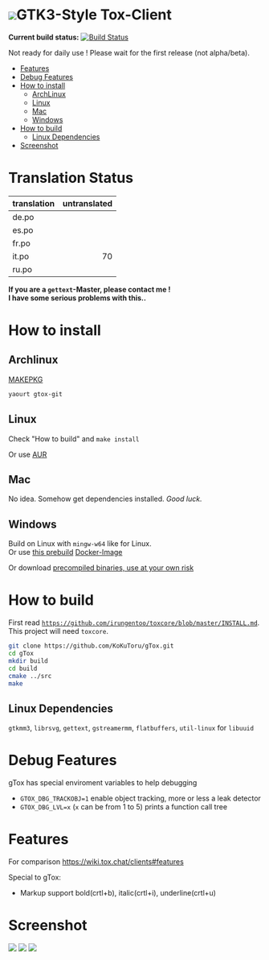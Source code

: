 <h1><img src="https://rawgit.com/KoKuToru/gTox/master/src/resources/icon/icon_128.svg">GTK3-Style Tox-Client</h1>

**Current build status:** [![Build Status](https://travis-ci.org/KoKuToru/gTox.png?branch=master)](https://travis-ci.org/KoKuToru/gTox)

Not ready for daily use ! Please wait for the first release (not alpha/beta).

* [Features](#features)
* [Debug Features](#debug-features)
* [How to install](#how-to-install)
  * [ArchLinux](#archlinux)
  * [Linux](#linux)
  * [Mac](#mac)
  * [Windows](#windows)
* [How to build](#how-to-build)
  * [Linux Dependencies](#linux-dependencies)
* [Screenshot](#screenshot)

Translation Status
============

translation | untranslated
:-----------|------------:
de.po       |             
es.po       |             
fr.po       |             
it.po       |           70
ru.po       |             

**If you are a `gettext`-Master, please contact me !  
I have some serious problems with this..**

How to install
============
Archlinux
------------
<a href="https://aur.archlinux.org/packages/gtox-git/">MAKEPKG</a>
```bash
yaourt gtox-git
```
Linux
------------
Check "How to build" and `make install`

Or use [AUR](https://aur.archlinux.org/packages/gtox-git/)

Mac
------------
No idea. Somehow get dependencies installed.
*Good luck.*

Windows
------------
Build on Linux with `mingw-w64` like for Linux.  
Or use [this prebuild](https://hub.docker.com/r/kokutoru/gtox-travis-build-mingw-w64/) [Docker-Image](https://github.com/KoKuToru/gTox-docker-build-mingw-w64)

Or download [precompiled binaries, use at your own risk](http://gtox.urotukok.net/)

How to build
============
First read <a href="https://github.com/irungentoo/toxcore/blob/master/INSTALL.md">`https://github.com/irungentoo/toxcore/blob/master/INSTALL.md`</a>.<br />
This project will need `toxcore`.

```bash
git clone https://github.com/KoKuToru/gTox.git
cd gTox
mkdir build
cd build
cmake ../src
make
```

Linux Dependencies
-----------
`gtkmm3`, `librsvg`, `gettext`, `gstreamermm`, `flatbuffers`, `util-linux` for `libuuid`

Debug Features
============
gTox has special enviroment variables to help debugging
* `GTOX_DBG_TRACKOBJ=1` enable object tracking, more or less a leak detector
* `GTOX_DBG_LVL=x` (`x` can be from 1 to 5) prints a function call tree

Features
============
For comparison https://wiki.tox.chat/clients#features

Special to gTox:
* Markup support bold(crtl+b), italic(crtl+i), underline(crtl+u)

Screenshot
============
<img src="https://rawgit.com/KoKuToru/gTox/master/screenshots/profile_selection.png">
<img src="https://rawgit.com/KoKuToru/gTox/master/screenshots/profile_creation.png">
<img src="https://rawgit.com/KoKuToru/gTox/master/screenshots/client_chat.png">

